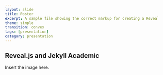 ```yaml
---
layout: slide
title: Poster
excerpt: A sample file showing the correct markup for creating a Reveal.js slide deck"
theme: simple
transition: convex
tags: [presentation]
category: presentation
---
```

<section data-markdown>

# Reveal.js and Jekyll Academic


</section>

<section data-markdown>
Insert the image here.

</section>
